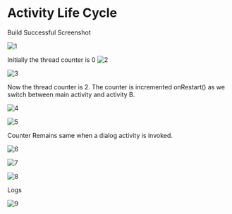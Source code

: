 # Activity Life Cycle

Build Successful Screenshot

![1](https://user-images.githubusercontent.com/111547793/222956765-450f3d27-39fd-498e-a863-54546b8cbf72.png)

Initially the thread counter is 0
![2](https://user-images.githubusercontent.com/111547793/222956778-7b8a6bcf-23d8-4837-ba14-7488ed943059.png)

![3](https://user-images.githubusercontent.com/111547793/222956787-1f0cc912-65af-4a8d-90d8-9481e2827870.png)

Now the thread counter is 2. The counter is incremented onRestart() as we switch between main activity and activity B. 

![4](https://user-images.githubusercontent.com/111547793/222956795-62fdcacc-cc17-433d-86ac-47972d0ee716.png)

![5](https://user-images.githubusercontent.com/111547793/222956801-7c980bdc-5eeb-4a7c-ae2b-1776733a2826.png)

Counter Remains same when a dialog activity is invoked.

![6](https://user-images.githubusercontent.com/111547793/222956806-63a7372d-2dd6-4ce4-ae2e-b0366a9f95a4.png)

![7](https://user-images.githubusercontent.com/111547793/222956810-b31c6597-4780-4297-9764-116a5e9dec58.png)

![8](https://user-images.githubusercontent.com/111547793/222956815-1d9a90e4-139f-48b3-a004-43a4e4ef585b.png)

Logs

![9](https://user-images.githubusercontent.com/111547793/222956818-4ba48a12-5ab4-405c-9d2f-6d1e11239c84.png)
